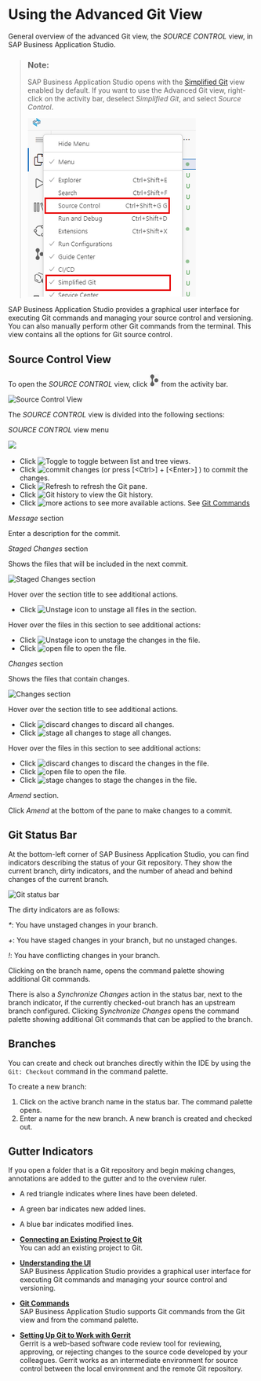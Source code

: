 <!-- loio265962e20eee43f499516de9011ac2e3 -->

# Using the Advanced Git View

General overview of the advanced Git view, the *SOURCE CONTROL* view, in SAP Business Application Studio.

> ### Note:  
> SAP Business Application Studio opens with the [Simplified Git](https://help.sap.com/docs/bas/sap-business-application-studio/using-simplified-git-view?version=Cloud&q=simplified) view enabled by default. If you want to use the Advanced Git view, right-click on the activity bar, deselect *Simplified Git*, and select *Source Control*.
> 
> ![](images/source_control_ae9870d.png)

SAP Business Application Studio provides a graphical user interface for executing Git commands and managing your source control and versioning. You can also manually perform other Git commands from the terminal. This view contains all the options for Git source control.



<a name="loio265962e20eee43f499516de9011ac2e3__section_wlx_4kf_zlb"/>

## Source Control View

To open the *SOURCE CONTROL* view, click ![Open Source Control view](images/simplified_git_icon_5915e79.png) from the activity bar.

![Source Control View](images/Git_View_df291d4.png)

The *SOURCE CONTROL* view is divided into the following sections:

*SOURCE CONTROL* view menu

![](images/source_control_GIT_menu_e10ab7d.png)

-   Click ![Toggle](images/toggle_icon_e7e5e6d.png) to toggle between list and tree views.
-   Click ![commit changes](images/commit_icon_5792efe.png) \(or press [<Ctrl\>\] + [<Enter\>\] \) to commit the changes.
-   Click ![Refresh](images/Git_refresh_5d003be.png) to refresh the Git pane.
-   Click ![Git history](images/Git_history_8341762.png) to view the Git history.
-   Click ![more actions](images/more_actions_new_ab37e83.png) to see more available actions. See [Git Commands](git-commands-5914548.md)

*Message* section

Enter a description for the commit.

*Staged Changes* section

Shows the files that will be included in the next commit.

![Staged Changes section](images/staged_changes_539d922.png)

Hover over the section title to see additional actions.

-   Click ![Unstage icon](images/unstage_changes_icon_684e1d1.png) to unstage all files in the section.

Hover over the files in this section to see additional actions:

-   Click ![Unstage icon](images/unstage_changes_icon_684e1d1.png) to unstage the changes in the file.
-   Click ![open file](images/Git_open_file_787f08b.png) to open the file.

*Changes* section

Shows the files that contain changes.

![Changes section](images/changes_section_d55c5f1.png)

Hover over the section title to see additional actions.

-   Click ![discard changes](images/Discard_changes_954f1c8.png) to discard all changes.
-   Click ![stage all changes](images/Git_Stage_changes_icon_67e32ee.png) to stage all changes.

Hover over the files in this section to see additional actions:

-   Click ![discard changes](images/Discard_changes_954f1c8.png) to discard the changes in the file.
-   Click ![open file](images/Git_open_file_787f08b.png) to open the file.
-   Click ![stage changes](images/Git_Stage_changes_icon_67e32ee.png) to stage the changes in the file.

*Amend* section.

Click *Amend* at the bottom of the pane to make changes to a commit.



<a name="loio265962e20eee43f499516de9011ac2e3__section_rqf_jtf_zlb"/>

## Git Status Bar

At the bottom-left corner of SAP Business Application Studio, you can find indicators describing the status of your Git repository. They show the current branch, dirty indicators, and the number of ahead and behind changes of the current branch.

![Git status bar](images/Git_status_bar_cd1ee90.png)

The dirty indicators are as follows:

*\**: You have unstaged changes in your branch.

*\+*: You have staged changes in your branch, but no unstaged changes.

*!*: You have conflicting changes in your branch.

Clicking on the branch name, opens the command palette showing additional Git commands.

There is also a *Synchronize Changes* action in the status bar, next to the branch indicator, if the currently checked-out branch has an upstream branch configured. Clicking *Synchronize Changes* opens the command palette showing additional Git commands that can be applied to the branch.



<a name="loio265962e20eee43f499516de9011ac2e3__section_gl5_q1g_zlb"/>

## Branches

You can create and check out branches directly within the IDE by using the `Git: Checkout` command in the command palette.

To create a new branch:

1.  Click on the active branch name in the status bar. The command palette opens.
2.  Enter a name for the new branch. A new branch is created and checked out.



<a name="loio265962e20eee43f499516de9011ac2e3__section_trx_bbg_zlb"/>

## Gutter Indicators

If you open a folder that is a Git repository and begin making changes, annotations are added to the gutter and to the overview ruler.

-   A red triangle indicates where lines have been deleted.

-   A green bar indicates new added lines.

-   A blue bar indicates modified lines.


-   **[Connecting an Existing Project to Git](connecting-an-existing-project-to-git-0930e56.md "You can add an existing project to Git.")**  
You can add an existing project to Git.
-   **[Understanding the UI](understanding-the-ui-d14646a.md "SAP Business Application Studio provides a
		graphical user interface for executing Git commands and managing your source control and
		versioning. ")**  
SAP Business Application Studio provides a graphical user interface for executing Git commands and managing your source control and versioning.
-   **[Git Commands](git-commands-5914548.md "SAP Business Application Studio supports Git
		commands from the Git view and from the command palette.")**  
SAP Business Application Studio supports Git commands from the Git view and from the command palette.
-   **[Setting Up Git to Work with Gerrit](setting-up-git-to-work-with-gerrit-82a5dfe.md "Gerrit is a web-based software code review tool for reviewing, approving, or
		rejecting changes to the source code developed by your colleagues. Gerrit works as an
		intermediate environment for source control between the local environment and the remote Git
		repository.")**  
Gerrit is a web-based software code review tool for reviewing, approving, or rejecting changes to the source code developed by your colleagues. Gerrit works as an intermediate environment for source control between the local environment and the remote Git repository.

